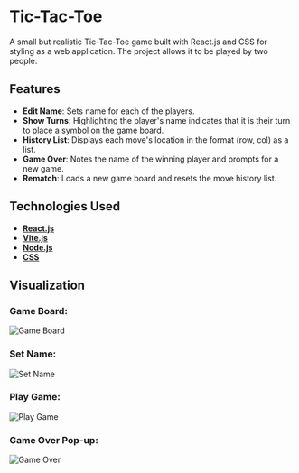 # Tic-Tac-Toe

A small but realistic Tic-Tac-Toe game built with React.js and CSS for styling as a web application. The project allows it to be played by two people.

## Features
- **Edit Name**: Sets name for each of the players.
- **Show Turns**: Highlighting the player's name indicates that it is their turn to place a symbol on the game board.
- **History List**: Displays each move's location in the format (row, col) as a list.
- **Game Over**: Notes the name of the winning player and prompts for a new game.
- **Rematch**: Loads a new game board and resets the move history list.

## Technologies Used
- [**React.js**](https://react.dev/)
- [**Vite.js**](https://vitejs.dev/)
- [**Node.js**](https://nodejs.org/en)
- [**CSS**](https://www.w3.org/Style/CSS/Overview.en.html)

## Visualization
### Game Board:
![Game Board](https://github.com/user-attachments/assets/d541c4c9-18e5-499a-807e-225ced33a3f9)

### Set Name:
![Set Name](https://github.com/user-attachments/assets/b2696161-7172-445e-8133-ecfe742053af)

### Play Game:
![Play Game](https://github.com/user-attachments/assets/1492a61c-c6b6-46a2-90b3-2783f0c57daf)

### Game Over Pop-up:
![Game Over](https://github.com/user-attachments/assets/a1479a88-afec-4bd0-979d-b32f81a0ab86)
